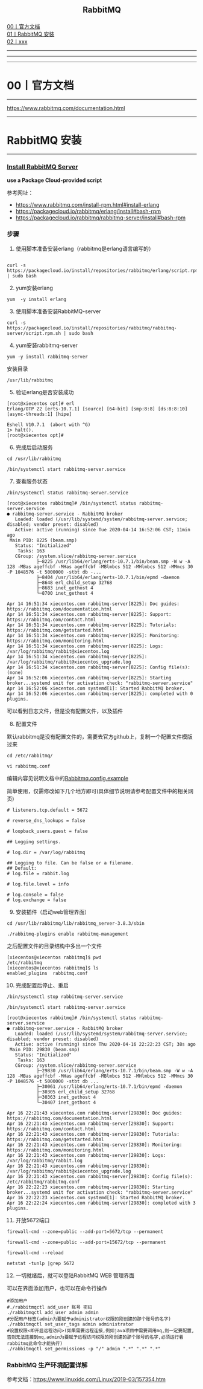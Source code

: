 ## <p align="center">RabbitMQ</p>


[00丨官方文档](#00)   
[01丨RabbitMQ 安装](#01)   
[02丨xxx](#02)   






---
---
---
<h1 id = "00">00丨官方文档</h1>

---

https://www.rabbitmq.com/documentation.html




---
<h1 id = "01">RabbitMQ 安装</h1>

---

### [Install RabbitMQ Server](https://www.rabbitmq.com/install-rpm.html#install-rabbitmq)

**use a Package Cloud-provided script**

参考网址：
* https://www.rabbitmq.com/install-rpm.html#install-erlang
* https://packagecloud.io/rabbitmq/erlang/install#bash-rpm
* https://packagecloud.io/rabbitmq/rabbitmq-server/install#bash-rpm

### 步骤

1. 使用脚本准备安装erlang（rabbitmq是erlang语言编写的）

```

curl -s https://packagecloud.io/install/repositories/rabbitmq/erlang/script.rpm.sh | sudo bash
```
2. yum安装erlang
```
yum  -y install erlang
```

3. 使用脚本准备安装RabbitMQ-server
```
curl -s https://packagecloud.io/install/repositories/rabbitmq/rabbitmq-server/script.rpm.sh | sudo bash
```

4. yum安装rabbitmq-server
```
yum -y install rabbitmq-server
```

安装目录
```
/usr/lib/rabbitmq
```

5. 验证erlang是否安装成功
```
[root@xiecentos opt]# erl
Erlang/OTP 22 [erts-10.7.1] [source] [64-bit] [smp:8:8] [ds:8:8:10] [async-threads:1] [hipe]

Eshell V10.7.1  (abort with ^G)
1> halt().
[root@xiecentos opt]# 
```

6. 完成后启动服务
```
cd /usr/lib/rabbitmq
```

```
/bin/systemctl start rabbitmq-server.service
```

7. 查看服务状态

```
/bin/systemctl status rabbitmq-server.service
```

```
[root@xiecentos rabbitmq]# /bin/systemctl status rabbitmq-server.service
● rabbitmq-server.service - RabbitMQ broker
   Loaded: loaded (/usr/lib/systemd/system/rabbitmq-server.service; disabled; vendor preset: disabled)
   Active: active (running) since Tue 2020-04-14 16:52:06 CST; 11min ago
 Main PID: 8225 (beam.smp)
   Status: "Initialized"
    Tasks: 163
   CGroup: /system.slice/rabbitmq-server.service
           ├─8225 /usr/lib64/erlang/erts-10.7.1/bin/beam.smp -W w -A 128 -MBas ageffcbf -MHas ageffcbf -MBlmbcs 512 -MHlmbcs 512 -MMmcs 30 -P 1048576 -t 5000000 -stbt db -...
           ├─8404 /usr/lib64/erlang/erts-10.7.1/bin/epmd -daemon
           ├─8648 erl_child_setup 32768
           ├─8683 inet_gethost 4
           └─8700 inet_gethost 4

Apr 14 16:51:34 xiecentos.com rabbitmq-server[8225]: Doc guides: https://rabbitmq.com/documentation.html
Apr 14 16:51:34 xiecentos.com rabbitmq-server[8225]: Support:    https://rabbitmq.com/contact.html
Apr 14 16:51:34 xiecentos.com rabbitmq-server[8225]: Tutorials:  https://rabbitmq.com/getstarted.html
Apr 14 16:51:34 xiecentos.com rabbitmq-server[8225]: Monitoring: https://rabbitmq.com/monitoring.html
Apr 14 16:51:34 xiecentos.com rabbitmq-server[8225]: Logs: /var/log/rabbitmq/rabbit@xiecentos.log
Apr 14 16:51:34 xiecentos.com rabbitmq-server[8225]: /var/log/rabbitmq/rabbit@xiecentos_upgrade.log
Apr 14 16:51:34 xiecentos.com rabbitmq-server[8225]: Config file(s): (none)
Apr 14 16:52:06 xiecentos.com rabbitmq-server[8225]: Starting broker...systemd unit for activation check: "rabbitmq-server.service"
Apr 14 16:52:06 xiecentos.com systemd[1]: Started RabbitMQ broker.
Apr 14 16:52:06 xiecentos.com rabbitmq-server[8225]: completed with 0 plugins.
```

可以看到日志文件，但是没有配置文件，以及插件

8. 配置文件

默认rabbitmq是没有配置文件的，需要去官方github上，复制一个配置文件模版过来

```
cd /etc/rabbitmq/

vi rabbitmq.conf
```

编辑内容见说明文档中的[Rabbitmq.config.example](https://github.com/rabbitmq/rabbitmq-server/blob/master/docs/rabbitmq.conf.example)

简单使用，仅需修改如下几个地方即可(具体细节说明请参考配置文件中的相关网页)   
```
# listeners.tcp.default = 5672

# reverse_dns_lookups = false

# loopback_users.guest = false

## Logging settings.

# log.dir = /var/log/rabbitmq

## Logging to file. Can be false or a filename.
## Default:
# log.file = rabbit.log

# log.file.level = info

# log.console = false
# log.exchange = false

```


9. 安装插件（启动web管理界面）
```
cd /usr/lib/rabbitmq/lib/rabbitmq_server-3.8.3/sbin

./rabbitmq-plugins enable rabbitmq-management
```

之后配置文件的目录结构中多出一个文件
```
[xiecentos@xiecentos rabbitmq]$ pwd
/etc/rabbitmq
[xiecentos@xiecentos rabbitmq]$ ls
enabled_plugins  rabbitmq.conf
```


10. 完成配置后停止、重启
```
/bin/systemctl stop rabbitmq-server.service

/bin/systemctl start rabbitmq-server.service
```

```
[root@xiecentos rabbitmq]# /bin/systemctl status rabbitmq-server.service
● rabbitmq-server.service - RabbitMQ broker
   Loaded: loaded (/usr/lib/systemd/system/rabbitmq-server.service; disabled; vendor preset: disabled)
   Active: active (running) since Thu 2020-04-16 22:22:23 CST; 38s ago
 Main PID: 29830 (beam.smp)
   Status: "Initialized"
    Tasks: 163
   CGroup: /system.slice/rabbitmq-server.service
           ├─29830 /usr/lib64/erlang/erts-10.7.1/bin/beam.smp -W w -A 128 -MBas ageffcbf -MHas ageffcbf -MBlmbcs 512 -MHlmbcs 512 -MMmcs 30 -P 1048576 -t 5000000 -stbt db ...
           ├─30061 /usr/lib64/erlang/erts-10.7.1/bin/epmd -daemon
           ├─30305 erl_child_setup 32768
           ├─30363 inet_gethost 4
           └─30407 inet_gethost 4

Apr 16 22:21:43 xiecentos.com rabbitmq-server[29830]: Doc guides: https://rabbitmq.com/documentation.html
Apr 16 22:21:43 xiecentos.com rabbitmq-server[29830]: Support:    https://rabbitmq.com/contact.html
Apr 16 22:21:43 xiecentos.com rabbitmq-server[29830]: Tutorials:  https://rabbitmq.com/getstarted.html
Apr 16 22:21:43 xiecentos.com rabbitmq-server[29830]: Monitoring: https://rabbitmq.com/monitoring.html
Apr 16 22:21:43 xiecentos.com rabbitmq-server[29830]: Logs: /var/log/rabbitmq/rabbit.log
Apr 16 22:21:43 xiecentos.com rabbitmq-server[29830]: /var/log/rabbitmq/rabbit@xiecentos_upgrade.log
Apr 16 22:21:43 xiecentos.com rabbitmq-server[29830]: Config file(s): /etc/rabbitmq/rabbitmq.conf
Apr 16 22:22:23 xiecentos.com rabbitmq-server[29830]: Starting broker...systemd unit for activation check: "rabbitmq-server.service"
Apr 16 22:22:23 xiecentos.com systemd[1]: Started RabbitMQ broker.
Apr 16 22:22:24 xiecentos.com rabbitmq-server[29830]: completed with 3 plugins.

```

11. 开放5672端口
```
firewall-cmd --zone=public --add-port=5672/tcp --permanent

firewall-cmd --zone=public --add-port=15672/tcp --permanent

firewall-cmd --reload

netstat -tunlp |grep 5672
```

12. 一切就绪后，就可以登陆RabbitMQ WEB 管理界面

可以在界面添加用户，也可以在命令行操作

```
#添加用户
#./rabbitmqctl add_user 账号 密码
./rabbitmqctl add_user admin admin
#分配用户标签(admin为要赋予administrator权限的刚创建的那个账号的名字)
./rabbitmqctl set_user_tags admin administrator
#设置权限<即开启远程访问>(如果需要远程连接,例如java项目中需要调用mq,则一定要配置,否则无法连接到mq,admin为要赋予远程访问权限的刚创建的那个账号的名字,必须运行着rabbitmq此命令才能执行)
./rabbitmqctl set_permissions -p "/" admin ".*" ".*" ".*" 
```

### RabbitMQ 生产环境配置详解

参考文档：https://www.linuxidc.com/Linux/2019-03/157354.htm


